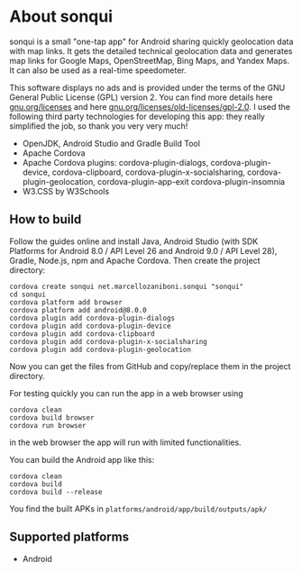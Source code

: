 # About sonqui
sonqui is a small "one-tap app" for Android sharing quickly geolocation data with map links.
It gets the detailed technical geolocation data and generates map links for Google Maps, OpenStreetMap, Bing Maps, and Yandex Maps. It can also be used as a real-time speedometer.

This software displays no ads and is provided under the terms of the GNU General Public License (GPL) version 2. You can find more details here [gnu.org/licenses](https://www.gnu.org/licenses/) and here [gnu.org/licenses/old-licenses/gpl-2.0](https://www.gnu.org/licenses/old-licenses/gpl-2.0.html).
I used the following third party technologies for developing this app: they really simplified the job, so thank you very very much!

* OpenJDK, Android Studio and Gradle Build Tool
* Apache Cordova
* Apache Cordova plugins: cordova-plugin-dialogs, cordova-plugin-device, cordova-clipboard, cordova-plugin-x-socialsharing, cordova-plugin-geolocation, cordova-plugin-app-exit cordova-plugin-insomnia
* W3.CSS by W3Schools

## How to build
Follow the guides online and install Java, Android Studio (with SDK Platforms for Android 8.0 / API Level 26 and Android 9.0 / API Level 28), Gradle, Node.js, npm and Apache Cordova. Then create the project directory:

```
cordova create sonqui net.marcellozaniboni.sonqui "sonqui"
cd sonqui
cordova platform add browser
cordova platform add android@8.0.0
cordova plugin add cordova-plugin-dialogs
cordova plugin add cordova-plugin-device
cordova plugin add cordova-clipboard
cordova plugin add cordova-plugin-x-socialsharing
cordova plugin add cordova-plugin-geolocation
```

Now you can get the files from GitHub and copy/replace them in the project directory.

For testing quickly you can run the app in a web browser using

```
cordova clean
cordova build browser
cordova run browser
```

in the web browser the app will run with limited functionalities.

You can build the Android app like this:

```
cordova clean
cordova build
cordova build --release
```

You find the built APKs in `platforms/android/app/build/outputs/apk/`

## Supported platforms
* Android
